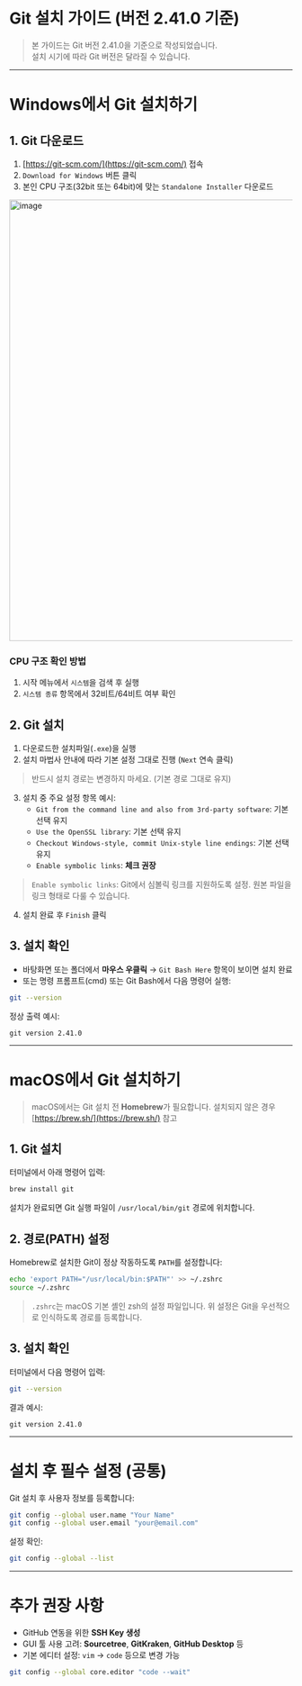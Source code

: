 # Git 설치 가이드 (버전 2.41.0 기준)

> 본 가이드는 Git 버전 2.41.0을 기준으로 작성되었습니다.  
> 설치 시기에 따라 Git 버전은 달라질 수 있습니다.

---

# Windows에서 Git 설치하기

## 1. Git 다운로드

1. [https://git-scm.com/](https://git-scm.com/) 접속  
2. `Download for Windows` 버튼 클릭  
3. 본인 CPU 구조(32bit 또는 64bit)에 맞는 `Standalone Installer` 다운로드  

<img width="1011" height="784" alt="image" src="https://github.com/user-attachments/assets/67bd3241-b77c-4249-809e-265b06afaac3" />


### CPU 구조 확인 방법

1. 시작 메뉴에서 `시스템`을 검색 후 실행  
2. `시스템 종류` 항목에서 32비트/64비트 여부 확인

## 2. Git 설치

1. 다운로드한 설치파일(`.exe`)을 실행  
2. 설치 마법사 안내에 따라 기본 설정 그대로 진행 (`Next` 연속 클릭)

> 반드시 설치 경로는 변경하지 마세요. (기본 경로 그대로 유지)

3. 설치 중 주요 설정 항목 예시:
   - `Git from the command line and also from 3rd-party software`: 기본 선택 유지
   - `Use the OpenSSL library`: 기본 선택 유지
   - `Checkout Windows-style, commit Unix-style line endings`: 기본 선택 유지
   - `Enable symbolic links`: **체크 권장**

> `Enable symbolic links`: Git에서 심볼릭 링크를 지원하도록 설정. 원본 파일을 링크 형태로 다룰 수 있습니다.

4. 설치 완료 후 `Finish` 클릭

## 3. 설치 확인

- 바탕화면 또는 폴더에서 **마우스 우클릭** → `Git Bash Here` 항목이 보이면 설치 완료  
- 또는 명령 프롬프트(cmd) 또는 Git Bash에서 다음 명령어 실행:

```bash
git --version
````

정상 출력 예시:

```
git version 2.41.0
```

---

# macOS에서 Git 설치하기

> macOS에서는 Git 설치 전 **Homebrew**가 필요합니다.
> 설치되지 않은 경우 [https://brew.sh/](https://brew.sh/) 참고

## 1. Git 설치

터미널에서 아래 명령어 입력:

```bash
brew install git
```

설치가 완료되면 Git 실행 파일이 `/usr/local/bin/git` 경로에 위치합니다.

## 2. 경로(PATH) 설정

Homebrew로 설치한 Git이 정상 작동하도록 `PATH`를 설정합니다:

```bash
echo 'export PATH="/usr/local/bin:$PATH"' >> ~/.zshrc
source ~/.zshrc
```

> `.zshrc`는 macOS 기본 셸인 zsh의 설정 파일입니다.
> 위 설정은 Git을 우선적으로 인식하도록 경로를 등록합니다.

## 3. 설치 확인

터미널에서 다음 명령어 입력:

```bash
git --version
```

결과 예시:

```
git version 2.41.0
```

---

# 설치 후 필수 설정 (공통)

Git 설치 후 사용자 정보를 등록합니다:

```bash
git config --global user.name "Your Name"
git config --global user.email "your@email.com"
```

설정 확인:

```bash
git config --global --list
```

---

# 추가 권장 사항

* GitHub 연동을 위한 **SSH Key 생성**
* GUI 툴 사용 고려: **Sourcetree**, **GitKraken**, **GitHub Desktop** 등
* 기본 에디터 설정: `vim` → `code` 등으로 변경 가능

```bash
git config --global core.editor "code --wait"
```


